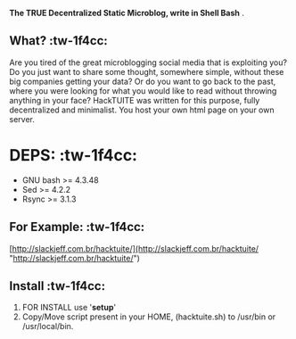 **The TRUE Decentralized Static Microblog, write in Shell Bash** .

## What? :tw-1f4cc:
Are you tired of the great microblogging social media that is exploiting you? Do you just want to share some thought, somewhere simple, without these big companies getting your data?
Or do you want to go back to the past, where you were looking for what you would like to read without throwing anything in your face?
HackTUITE was written for this purpose, fully decentralized and minimalist. You host your own html page on your own server.

# DEPS: :tw-1f4cc:
- GNU bash >= 4.3.48 
- Sed >= 4.2.2
- Rsync >= 3.1.3

## For Example: :tw-1f4cc:
[http://slackjeff.com.br/hacktuite/](http://slackjeff.com.br/hacktuite/ "http://slackjeff.com.br/hacktuite/")

## Install :tw-1f4cc:
1. FOR INSTALL use '**setup**'
2. Copy/Move script present in your HOME, (hacktuite.sh) to /usr/bin or /usr/local/bin.
